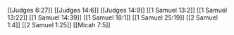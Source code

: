 [[Judges 6:27]]
[[Judges 14:6]]
[[Judges 14:9]]
[[1 Samuel 13:2]]
[[1 Samuel 13:22]]
[[1 Samuel 14:39]]
[[1 Samuel 18:1]]
[[1 Samuel 25:19]]
[[2 Samuel 1:4]]
[[2 Samuel 1:25]]
[[Micah 7:5]]

